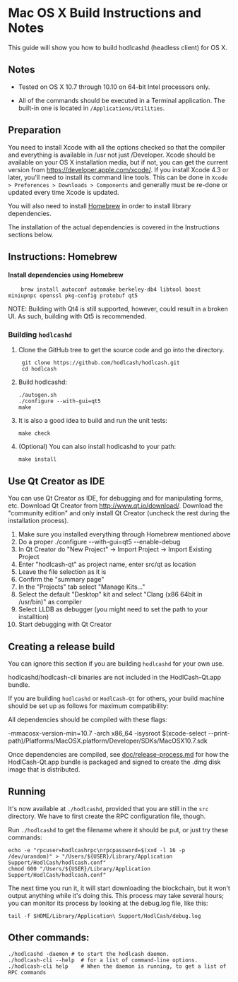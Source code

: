 Mac OS X Build Instructions and Notes
====================================
This guide will show you how to build hodlcashd (headless client) for OS X.

Notes
-----

* Tested on OS X 10.7 through 10.10 on 64-bit Intel processors only.

* All of the commands should be executed in a Terminal application. The
built-in one is located in `/Applications/Utilities`.

Preparation
-----------

You need to install Xcode with all the options checked so that the compiler
and everything is available in /usr not just /Developer. Xcode should be
available on your OS X installation media, but if not, you can get the
current version from https://developer.apple.com/xcode/. If you install
Xcode 4.3 or later, you'll need to install its command line tools. This can
be done in `Xcode > Preferences > Downloads > Components` and generally must
be re-done or updated every time Xcode is updated.

You will also need to install [Homebrew](http://brew.sh) in order to install library
dependencies.

The installation of the actual dependencies is covered in the Instructions
sections below.

Instructions: Homebrew
----------------------

#### Install dependencies using Homebrew

        brew install autoconf automake berkeley-db4 libtool boost miniupnpc openssl pkg-config protobuf qt5

NOTE: Building with Qt4 is still supported, however, could result in a broken UI. As such, building with Qt5 is recommended.

### Building `hodlcashd`

1. Clone the GitHub tree to get the source code and go into the directory.

        git clone https://github.com/hodlcash/hodlcash.git
        cd hodlcash

2.  Build hodlcashd:

        ./autogen.sh
        ./configure --with-gui=qt5
        make

3.  It is also a good idea to build and run the unit tests:

        make check

4.  (Optional) You can also install hodlcashd to your path:

        make install

Use Qt Creator as IDE
------------------------
You can use Qt Creator as IDE, for debugging and for manipulating forms, etc.
Download Qt Creator from http://www.qt.io/download/. Download the "community edition" and only install Qt Creator (uncheck the rest during the installation process).

1. Make sure you installed everything through Homebrew mentioned above
2. Do a proper ./configure --with-gui=qt5 --enable-debug
3. In Qt Creator do "New Project" -> Import Project -> Import Existing Project
4. Enter "hodlcash-qt" as project name, enter src/qt as location
5. Leave the file selection as it is
6. Confirm the "summary page"
7. In the "Projects" tab select "Manage Kits..."
8. Select the default "Desktop" kit and select "Clang (x86 64bit in /usr/bin)" as compiler
9. Select LLDB as debugger (you might need to set the path to your installtion)
10. Start debugging with Qt Creator

Creating a release build
------------------------
You can ignore this section if you are building `hodlcashd` for your own use.

hodlcashd/hodlcash-cli binaries are not included in the HodlCash-Qt.app bundle.

If you are building `hodlcashd` or `HodlCash-Qt` for others, your build machine should be set up
as follows for maximum compatibility:

All dependencies should be compiled with these flags:

 -mmacosx-version-min=10.7
 -arch x86_64
 -isysroot $(xcode-select --print-path)/Platforms/MacOSX.platform/Developer/SDKs/MacOSX10.7.sdk

Once dependencies are compiled, see [doc/release-process.md](release-process.md) for how the HodlCash-Qt.app
bundle is packaged and signed to create the .dmg disk image that is distributed.

Running
-------

It's now available at `./hodlcashd`, provided that you are still in the `src`
directory. We have to first create the RPC configuration file, though.

Run `./hodlcashd` to get the filename where it should be put, or just try these
commands:

    echo -e "rpcuser=hodlcashrpc\nrpcpassword=$(xxd -l 16 -p /dev/urandom)" > "/Users/${USER}/Library/Application Support/HodlCash/hodlcash.conf"
    chmod 600 "/Users/${USER}/Library/Application Support/HodlCash/hodlcash.conf"

The next time you run it, it will start downloading the blockchain, but it won't
output anything while it's doing this. This process may take several hours;
you can monitor its process by looking at the debug.log file, like this:

    tail -f $HOME/Library/Application\ Support/HodlCash/debug.log

Other commands:
-------

    ./hodlcashd -daemon # to start the hodlcash daemon.
    ./hodlcash-cli --help  # for a list of command-line options.
    ./hodlcash-cli help    # When the daemon is running, to get a list of RPC commands
